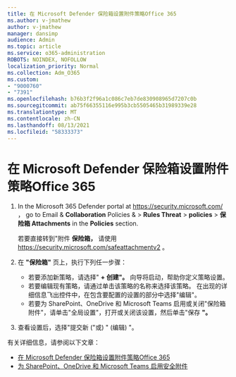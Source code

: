 ```yaml
---
title: 在 Microsoft Defender 保险箱设置附件策略Office 365
ms.author: v-jmathew
author: v-jmathew
manager: dansimp
audience: Admin
ms.topic: article
ms.service: o365-administration
ROBOTS: NOINDEX, NOFOLLOW
localization_priority: Normal
ms.collection: Adm_O365
ms.custom:
- "9000760"
- "7391"
ms.openlocfilehash: b76b3f2f96a1c086c7eb7de830908965d7207c0b
ms.sourcegitcommit: ab75f66355116e995b3cb5505465b31989339e28
ms.translationtype: MT
ms.contentlocale: zh-CN
ms.lasthandoff: 08/13/2021
ms.locfileid: "58333373"
---
```

# <a name="set-up-safe-attachment-policies-in-microsoft-defender-for-office-365"></a>在 Microsoft Defender 保险箱设置附件策略Office 365

1. In the Microsoft 365 Defender portal at <https://security.microsoft.com/> ， go to Email & **Collaboration** Policies & \> **Rules Threat** \> **policies** \> **保险箱 Attachments** in the **Policies** section.

   若要直接转到"附件 **保险箱，** 请使用 <https://security.microsoft.com/safeattachmentv2> 。

2. 在 **"保险箱"** 页上，执行下列任一步骤：
   - 若要添加新策略，请选择" **+ 创建"。** 向导将启动，帮助你定义策略设置。
   - 若要编辑现有策略，请通过单击该策略的名称来选择该策略。 在出现的详细信息飞出控件中，在包含要配置的设置的部分中选择"编辑"。
   - 若要为 SharePoint、OneDrive 和 Microsoft Teams 启用或关闭"保险箱 附件"，请单击"全局设置"，打开或关闭该设置，然后单击"保存 **"。**

3. 查看设置后，选择"提交新 ("或) " (编辑) "。 

有关详细信息，请参阅以下文章：

- [在 Microsoft Defender 保险箱设置附件策略Office 365](https://docs.microsoft.com/microsoft-365/security/office-365-security/set-up-safe-attachments-policies)
- [为 SharePoint、OneDrive 和 Microsoft Teams 启用安全附件](https://docs.microsoft.com/microsoft-365/security/office-365-security/turn-on-mdo-for-spo-odb-and-teams)
